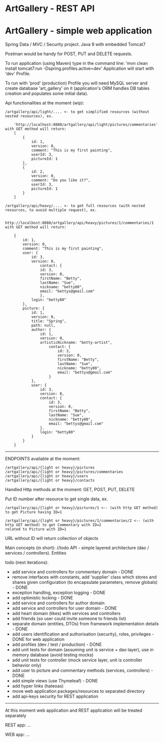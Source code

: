 # ArtGallery - REST API
# ArtGallery - simple web application

Spring Data / MVC / Security project. Java 9 with embedded Tomcat7

Postman would be handy for POST, PUT and DELETE requests.

To run application (using Maven) type in the command line: 'mvn clean install tomcat7:run -Dspring.profiles.active=dev'
Application will start with 'dev' Profile.

To run with 'prod' (production) Profile you will need MySQL server and create database 'art_gallery' on it
(application's ORM handles DB tables creation and populates some initial data).

Api functionalities at the moment (wip):

    /artgallery/api/light/.... <- to get simplified resources (without nested resources), ex.

        'http://localhost:8080/artgallery/api/light/pictures/commentaries' with GET method will return:
        [
            {
                id: 1,
                version: 0,
                comment: "This is my first painting",
                userId: 3,
                pictureId: 1
            },
            {
                id: 2,
                version: 0,
                comment: "Do you like it?",
                userId: 3,
                pictureId: 1
            }
        ]

    /artgallery/api/heavy/.... <- to get full resources (with nested resources, to avoid multiple request), ex.
 
        http://localhost:8080/artgallery/api/heavy/pictures/1/commentaries/1 with GET method will return:

        {
            id: 1,
            version: 0,
            comment: "This is my first painting",
            user: {
                id: 3,
                version: 0,
                    contact: {
                    id: 3,
                    version: 0,
                    firstName: "Betty",
                    lastName: "Sue",
                    nickname: "betty80",
                    email: "bettys@gmail.com"
                    },
                login: "betty80"
            },
            picture: {
                id: 1,
                version: 0,
                title: "Spring",
                path: null,
                author: {
                    id: 1,
                    version: 0,
                    artisticNickname: "betty-artist",
                        contact: {
                            id: 3,
                            version: 0,
                            firstName: "Betty",
                            lastName: "Sue",
                            nickname: "betty80",
                            email: "bettys@gmail.com"
                        }
                },
                user: {
                    id: 3,
                    version: 0,
                    contact: {
                        id: 3,
                        version: 0,
                        firstName: "Betty",
                        lastName: "Sue",
                        nickname: "betty80",
                        email: "bettys@gmail.com"
                    },
                    login: "betty80"
                }
            }
        }

***
ENDPOINTS available at the moment:

    /artgallery/api/{light or heavy}/pictures
    /artgallery/api/{light or heavy}/pictures/commentaries
    /artgallery/api/{light or heavy}/users
    /artgallery/api/{light or heavy}/contacts

Handled Http methods at the moment: GET, POST, PUT, DELETE

Put ID number after resource to get single data, ex.
    
    /artgallery/api/{light or heavy}/pictures/1 <-- (with http GET method) to get Picture having ID=1
    
    /artgallery/api/{light or heavy}/pictures/1/commentaries/2 <-- (with http GET method) to get Commentary with ID=2
    related to Picture with ID=1 

URL without ID will return collection of objects

Main concepts (in short):
    //todo
    API - simple layered architecture (dao / services / controllers).
    Entities  

todo (next iterations):
* add service and controllers for commentary domain - DONE
* remove interfaces with constants, add 'supplier' class which stores and shares given configuration (to encapsulate parameters, remove globals) - DONE
* exception handling, exception logging - DONE
* add optimistic locking - DONE
* add service and controllers for author domain
* add service and controllers for user domain - DONE
* add heart domain (likes) with services and controllers
* add friends (so user could invite someone to friends list)
* separate domain (entities, DTOs) from framework implementation details - DONE
* add users identification and authorisation (security), roles, privileges - DONE for web application
* add profiles (dev / test / production) - DONE
* add unit tests for domain (assuming unit is service + dao layer), use in memory database (avoid testing mocks)
* add unit tests for controller (mock service layer, unit is controller behavior only)
* add user to picture and commentary methods (services, controllers) - DONE
* add simple views (use Thymeleaf) - DONE
* add hyper links (hateoas)
* move web application packages/resources to separated directory
* add api-keys security for REST application

-----
At this moment web application and REST application will be treated separately


REST app:
...

WEB app:
...





